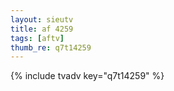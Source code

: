 ```yaml
--- 
layout: sieutv
title: af 4259
tags: [aftv]
thumb_re: q7t14259
---
```

{% include tvadv key="q7t14259" %} 
